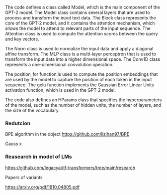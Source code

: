


The code defines a class called Model, which is the main component of the GPT-2 model. The Model class contains several layers that are used to process and transform the input text data. The Block class represents the core of the GPT-2 model, and it contains the attention mechanism, which allows the model to attend to relevant parts of the input sequence. The Attention class is used to compute the attention scores between the query and key vectors.

The Norm class is used to normalize the input data and apply a diagonal affine transform. The MLP class is a multi-layer perceptron that is used to transform the input data into a higher dimensional space. The Conv1D class represents a one-dimensional convolution operation.

The position_for function is used to compute the position embeddings that are used by the model to capture the position of each token in the input sequence. The gelu function implements the Gaussian Error Linear Units activation function, which is used in the GPT-2 model.

The code also defines an HParams class that specifies the hyperparameters of the model, such as the number of hidden units, the number of layers, and the size of the vocabulary.



### Redutcion
BPE algorithm in the object
https://github.com/lizihan97/BPE

Gauss
x
### Reasearch in model of LMs
https://github.com/legacyai/tf-transformers/tree/main/research

Papers of variants

https://arxiv.org/pdf/1810.04805.pdf
